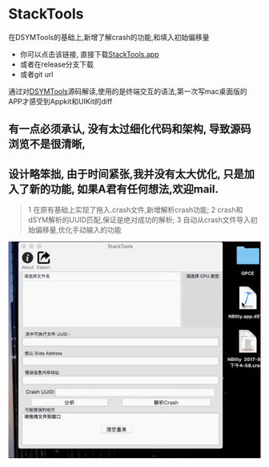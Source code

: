 # StackTools
在DSYMTools的基础上,新增了解crash的功能,和填入初始偏移量


- 你可以点击该链接, 直接下载[StackTools.app](image/release/StackTools.app.zip)
- 或者在release分支下载
- 或者git url


通过对[DSYMTools](https://github.com/answer-huang/dSYMTools)源码解读,使用的是终端交互的语法,第一次写mac桌面版的APP才感受到Appkit和UIKit的diff
## 有一点必须承认, 没有太过细化代码和架构, 导致源码浏览不是很清晰, 
## 设计略笨拙, 由于时间紧张,我并没有太大优化, 只是加入了新的功能, 如果A君有任何想法,欢迎mail.


> 1 在原有基础上实现了拖入.crash文件,新增解析crash功能;
> 2 crash和dSYM解析的UUID匹配,保证是绝对成功的解析;
> 3 自动从crash文件导入初始偏移量,优化手动输入的功能

![](image/profile.gif)
